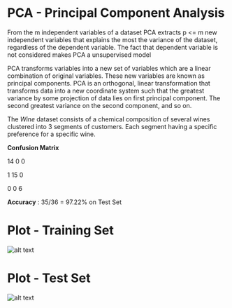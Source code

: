 # PCA - Principal Component Analysis

From the m independent variables of a dataset PCA extracts p <= m new independent variables that explains the most the variance of the dataset, regardless of the dependent variable. The fact that dependent variable is not considered makes PCA a unsupervised model

PCA transforms variables into a new set of variables which are a linear combination of original variables. These new variables are known as principal components. PCA is an orthogonal, linear transformation that transforms data into a new coordinate system such that the greatest variance by some projection of data lies on first principal component. The second greatest variance on the second component, and so on.

The *Wine* dataset consists of a chemical composition of several wines clustered into 3 segments of customers. Each segment having a specific preference for a specific wine.

**Confusion Matrix**

14        0         0

1         15        0 

0         0         6

**Accuracy** : 35/36 = 97.22% on Test Set

# Plot - Training Set

![alt text](https://i.imgur.com/vQYekAH.png)

# Plot - Test Set 

![alt text](https://i.imgur.com/k32O4Rz.png)
